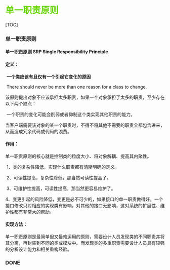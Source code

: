 

# <font color=#69D600>单一职责原则</font>

[TOC]

### 单一职责原则

#### 单一职责原则	SRP	Single Responsibility Principle

#### 定义：

​		**一个类应该有且仅有一个引起它变化的原因**

​		There should never be more than one reason for a class to change.

​		该原则提出对象不应该承担太多职责，如果一个对象承担了太多的职责，至少存在以下两个缺点：

​			一个职责的变化可能会削弱或者抑制这个类实现其他职责的能力。

​			当客户端需要该对象的某一个职责时，不得不将其他不需要的职责全都包含进来，从而造成冗余代码或代码的浪费。



#### 作用：

​		单一职责原则的核心就是控制类的粒度大小、将对象解耦、提高其内聚性。

​			1、类的复杂性降低，实现什么职责都有清晰明确的定义。

​			2、可读性提高，复杂性降低，那当然可读性提高了。

​			3、可维护性提高，可读性提高，那当然更容易维护了。

​			4、变更引起的风险降低，变更是必不可少的，如果接口的单一职责做得好，一个接口修改只对相应的实现类有影响，对其他的接口无影响，这对系统的扩展性、维护性都有非常大的帮助。



#### 实现方法：

​		单一职责原则是最简单但又最难运用的原则，需要设计人员发现类的不同职责并将其分离，再封装到不同的类或模块中。而发现类的多重职责需要设计人员具有较强的分析设计能力和相关重构经验。







### DONE

